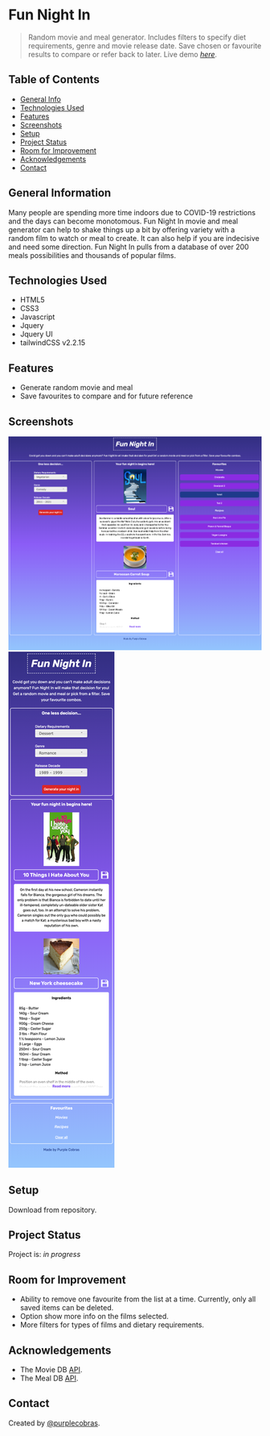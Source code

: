 # Fun Night In

> Random movie and meal generator. Includes filters to specify diet requirements, genre and movie release date. Save chosen or favourite results to compare or refer back to later.
> Live demo [_here_](https://adrian-szonyi.github.io/FunNightIn/).

## Table of Contents

- [General Info](#general-information)
- [Technologies Used](#technologies-used)
- [Features](#features)
- [Screenshots](#screenshots)
- [Setup](#setup)
- [Project Status](#project-status)
- [Room for Improvement](#room-for-improvement)
- [Acknowledgements](#acknowledgements)
- [Contact](#contact)

## General Information

Many people are spending more time indoors due to COVID-19 restrictions and the days can become monotomous. Fun Night In movie and meal generator can help to shake things up a bit by offering variety with a random film to watch or meal to create. It can also help if you are indecisive and need some direction. Fun Night In pulls from a database of over 200 meals possibilities and thousands of popular films.

## Technologies Used

- HTML5
- CSS3
- Javascript
- Jquery
- Jquery UI
- tailwindCSS v2.2.15

## Features

- Generate random movie and meal
- Save favourites to compare and for future reference

## Screenshots

![Desktop Scrrenshot](assets/images/desktop-screenshot.png)
![Mobile Scrrenshot](assets/images/mobile-screenshot.png)

## Setup

Download from repository.

## Project Status

Project is: _in progress_

## Room for Improvement

- Ability to remove one favourite from the list at a time. Currently, only all saved items can be deleted.
- Option show more info on the films selected.
- More filters for types of films and dietary requirements.

## Acknowledgements

- The Movie DB [API](https://www.themoviedb.org/documentation/api).
- The Meal DB [API](https://www.themealdb.com/api.php).

## Contact

Created by [@purplecobras](https://github.com/Adrian-szonyi/FunNightIn).
